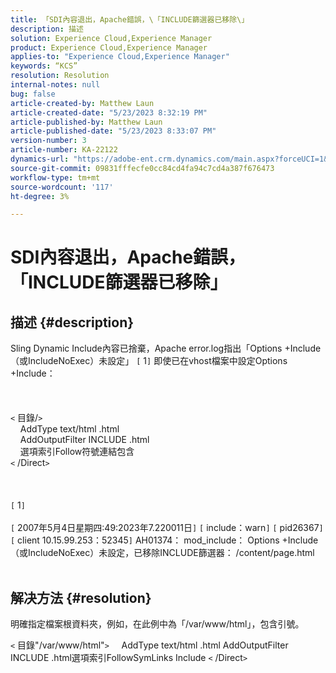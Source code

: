 ```yaml
---
title: 「SDI內容退出，Apache錯誤，\「INCLUDE篩選器已移除\」
description: 描述
solution: Experience Cloud,Experience Manager
product: Experience Cloud,Experience Manager
applies-to: "Experience Cloud,Experience Manager"
keywords: “KCS”
resolution: Resolution
internal-notes: null
bug: false
article-created-by: Matthew Laun
article-created-date: "5/23/2023 8:32:19 PM"
article-published-by: Matthew Laun
article-published-date: "5/23/2023 8:33:07 PM"
version-number: 3
article-number: KA-22122
dynamics-url: "https://adobe-ent.crm.dynamics.com/main.aspx?forceUCI=1&pagetype=entityrecord&etn=knowledgearticle&id=72bd3ce5-a8f9-ed11-8849-6045bd0065b6"
source-git-commit: 09831fffecfe0cc84cd4fa94c7cd4a387f676473
workflow-type: tm+mt
source-wordcount: '117'
ht-degree: 3%

---
```


# SDI內容退出，Apache錯誤，「INCLUDE篩選器已移除」

## 描述 {#description}

Sling Dynamic Include內容已捨棄，Apache error.log指出「Options +Include （或IncludeNoExec）未設定」 `[` 1`]`  即使已在vhost檔案中設定Options +Include：<br><br> <br><br>`<` 目錄/`>`
<br>    AddType text/html .html
<br>    AddOutputFilter INCLUDE .html
<br>    選項索引Follow符號連結包含
<br>`<` /Direct`>` <br><br> <br><br>`[` 1`]` <br><br>`[` 2007年5月4日星期四:49:2023年7.220011日`]`  `[` include：warn`]`  `[` pid26367`]`  `[` client 10.15.99.253：52345`]`  AH01374： mod_include： Options +Include （或IncludeNoExec）未設定，已移除INCLUDE篩選器： /content/page.html
<br> 

## 解决方法 {#resolution}


明確指定檔案根資料夾，例如，在此例中為「/var/www/html」，包含引號。

`<` 目錄&quot;/var/www/html&quot;`>`
    AddType text/html .html AddOutputFilter INCLUDE .html選項索引FollowSymLinks Include
`<` /Direct`>`

